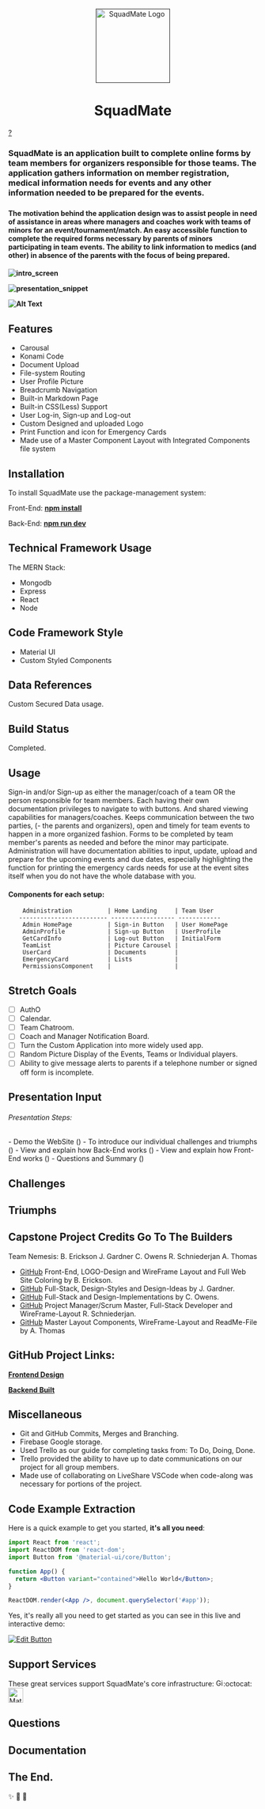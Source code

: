 <p align="center">
  <a href="" rel="" target="_blank"><img width="150" src="" alt="SquadMate Logo"></a></p>
</p>

<h1 align="center">SquadMate</h1>

[?](https://img.shields.io/badge/left-right-f39f37)

</div>

<h3>SquadMate is an application built to complete online forms by team members for organizers responsible for those teams. The application gathers information on member registration, medical information needs for events and any other information needed to be prepared for the events.<h3>

<h4>The motivation behind the application design was to assist people in need of assistance in areas where managers and coaches work with teams of minors for an event/tournament/match. An easy accessible function to complete the required forms necessary by parents of minors participating in team events. The ability to link information to medics (and other) in absence of the parents with the focus of being prepared.<h4>

<p align="center">

![intro_screen]()

![presentation_snippet]()

![Alt Text](url)

</p>

## Features
- Carousal
- Konami Code
- Document Upload 
- File-system Routing
- User Profile Picture
- Breadcrumb Navigation
- Built-in Markdown Page
- Built-in CSS(Less) Support
- User Log-in, Sign-up and Log-out
- Custom Designed and uploaded Logo
- Print Function and icon for Emergency Cards
- Made use of a Master Component Layout with Integrated Components file system

## Installation
To install SquadMate use the package-management system:

Front-End:
**[npm install](https://www.npmjs.com/package/npm-install**)**

Back-End:
**[npm run dev](https://dev.to/lukeocodes/enny-stack-the-express-ngrok-and-nodemon-stack-23j)**

## Technical Framework Usage
The MERN Stack:
- Mongodb
- Express
- React
- Node

## Code Framework Style
- Material UI
- Custom Styled Components

## Data References
Custom Secured Data usage.

## Build Status
Completed.

## Usage
Sign-in and/or Sign-up as either the manager/coach of a team OR the person responsible for team members. Each having their own documentation privileges to navigate to with buttons. And shared viewing capabilities for managers/coaches. Keeps communication between the two parties, (- the parents and organizers), open and timely for team events to happen in a more organized fashion. Forms to be completed by team member's parents as needed and before the minor may participate. Administration will have documentation abilities to input, update, upload and prepare for the upcoming events and due dates, especially highlighting the function for printing the emergency cards needs for use at the event sites itself when you do not have the whole database with you.


  <h4>Components for each setup:</h4>

        Administration          | Home Landing     | Team User
       ------------------------- ------------------ ------------
        Admin HomePage          | Sign-in Button   | User HomePage
        AdminProfile            | Sign-up Button   | UserProfile
        GetCardInfo             | Log-out Button   | InitialForm
        TeamList                | Picture Carousel |
        UserCard                | Documents        |
        EmergencyCard           | Lists            |
        PermissionsComponent    |                  |

## Stretch Goals
- [ ] AuthO
- [ ] Calendar.
- [ ] Team Chatroom.
- [ ] Coach and Manager Notification Board.
- [ ] Turn the Custom Application into more widely used app.
- [ ] Random Picture Display of the Events, Teams or Individual players.
- [ ] Ability to give message alerts to parents if a telephone number or signed off form is incomplete.

## Presentation Input
<h6>Presentation Steps:</h6> 
- Demo the WebSite ()
- To introduce our individual challenges and triumphs ()
- View and explain how Back-End works ()
- View and explain how Front-End works ()
- Questions and Summary ()

## Challenges
## Triumphs

## Capstone Project Credits Go To The Builders
Team Nemesis: 
B. Erickson
J. Gardner
C. Owens
R. Schniederjan
A. Thomas

- [GitHub](https://github.com/brittani-ericksen) Front-End, LOGO-Design and WireFrame Layout and Full Web Site Coloring by B. Erickson.
- [GitHub](https://github.com/JustinSGardner) Full-Stack, Design-Styles and Design-Ideas by J. Gardner.
- [GitHub](https://github.com/chrisowensdev) Full-Stack and Design-Implementations by C. Owens.
- [GitHub](https://github.com/rynoschni) Project Manager/Scrum Master, Full-Stack Developer and WireFrame-Layout R. Schniederjan.
- [GitHub](https://github.com/Athomas9sa) Master Layout Components, WireFrame-Layout and ReadMe-File by A. Thomas

## GitHub Project Links:

**[Frontend Design](https://github.com/brittani-ericksen/capstone-frontend/tree/main)**


**[Backend Built](https://github.com/JustinSGardner/CapStoneProject-Backend/tree/main)**

## Miscellaneous 
- Git and GitHub Commits, Merges and Branching.
- Firebase Google storage.
- Used Trello as our guide for completing tasks from: To Do, Doing, Done.
- Trello provided the ability to have up to date communications on our project for all group members.
- Made use of collaborating on LiveShare VSCode when code-along was necessary for portions of the project.

## Code Example Extraction

Here is a quick example to get you started, **it's all you need**:

```jsx
import React from 'react';
import ReactDOM from 'react-dom';
import Button from '@material-ui/core/Button';

function App() {
  return <Button variant="contained">Hello World</Button>;
}

ReactDOM.render(<App />, document.querySelector('#app'));
```

Yes, it's really all you need to get started as you can see in this live and interactive demo:

[![Edit Button](https://codesandbox.io/static/img/play-codesandbox.svg)](https://codesandbox.io/s/4j7m47vlm4)

## Support Services
These great services support SquadMate's core infrastructure:
[<img loading="lazy" alt="GitHub" src="https://github.githubassets.com/images/modules/logos_page/GitHub-Logo.png" height="15">](https://github.com/):octocat:
[<img loading="lazy" alt="Material-UI logo" alt="Material-UI logo" src="https://material-ui.com/static/logo.svg" width="30">](https://www.npmjs.com/package/@material-ui/core)

## Questions
## Documentation
## The End.
:sparkles: :rocket: :metal: 
